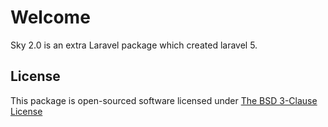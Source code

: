 # Welcome

Sky 2.0 is an extra Laravel package which created laravel 5.

## License

This package is open-sourced software licensed under [The BSD 3-Clause License](http://opensource.org/licenses/BSD-3-Clause)